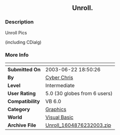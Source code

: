 ﻿<div align="center">

## Unroll\.


</div>

### Description

Unroll Pics

(including CDialg)
 
### More Info
 


<span>             |<span>
---                |---
**Submitted On**   |2003-06-22 18:50:26
**By**             |[Cyber Chris](https://github.com/Planet-Source-Code/PSCIndex/blob/master/ByAuthor/cyber-chris.md)
**Level**          |Intermediate
**User Rating**    |5.0 (30 globes from 6 users)
**Compatibility**  |VB 6\.0
**Category**       |[Graphics](https://github.com/Planet-Source-Code/PSCIndex/blob/master/ByCategory/graphics__1-46.md)
**World**          |[Visual Basic](https://github.com/Planet-Source-Code/PSCIndex/blob/master/ByWorld/visual-basic.md)
**Archive File**   |[Unroll\_1604876232003\.zip](https://github.com/Planet-Source-Code/cyber-chris-unroll__1-46350/archive/master.zip)








